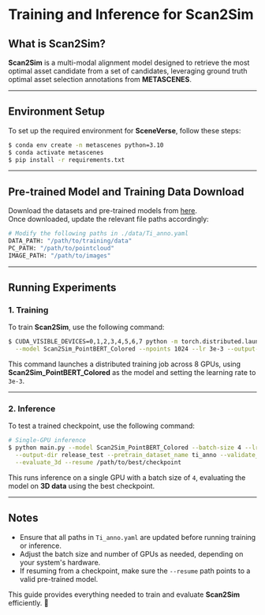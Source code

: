 # **Training and Inference for Scan2Sim**  

## **What is Scan2Sim?**  
**Scan2Sim** is a multi-modal alignment model designed to retrieve the most optimal asset candidate from a set of candidates, leveraging ground truth optimal asset selection annotations from **METASCENES**.  

---

## **Environment Setup**  
To set up the required environment for **SceneVerse**, follow these steps:  

```bash
$ conda env create -n metascenes python=3.10
$ conda activate metascenes
$ pip install -r requirements.txt
```  

---

## **Pre-trained Model and Training Data Download**  
Download the datasets and pre-trained models from [here](..).  
Once downloaded, update the relevant file paths accordingly:  

```bash
# Modify the following paths in ./data/Ti_anno.yaml
DATA_PATH: "/path/to/training/data"
PC_PATH: "/path/to/pointcloud"
IMAGE_PATH: "/path/to/images"
```  

---

## **Running Experiments**  

### **1. Training**  
To train **Scan2Sim**, use the following command:  

```bash
$ CUDA_VISIBLE_DEVICES=0,1,2,3,4,5,6,7 python -m torch.distributed.launch --nproc_per_node=8 main.py \
  --model Scan2Sim_PointBERT_Colored --npoints 1024 --lr 3e-3 --output-dir ./outputs/mytrain
```  
This command launches a distributed training job across 8 GPUs, using **Scan2Sim_PointBERT_Colored** as the model and setting the learning rate to `3e-3`.

---

### **2. Inference**  
To test a trained checkpoint, use the following command:  

```bash
# Single-GPU inference
$ python main.py --model Scan2Sim_PointBERT_Colored --batch-size 4 --lr 3e-3 --npoints 1024 \
  --output-dir release_test --pretrain_dataset_name ti_anno --validate_dataset_name ti_anno \
  --evaluate_3d --resume /path/to/best/checkpoint
```  
This runs inference on a single GPU with a batch size of `4`, evaluating the model on **3D data** using the best checkpoint.

---

## **Notes**  
- Ensure that all paths in `Ti_anno.yaml` are updated before running training or inference.  
- Adjust the batch size and number of GPUs as needed, depending on your system's hardware.  
- If resuming from a checkpoint, make sure the `--resume` path points to a valid pre-trained model.  

This guide provides everything needed to train and evaluate **Scan2Sim** efficiently. 🚀